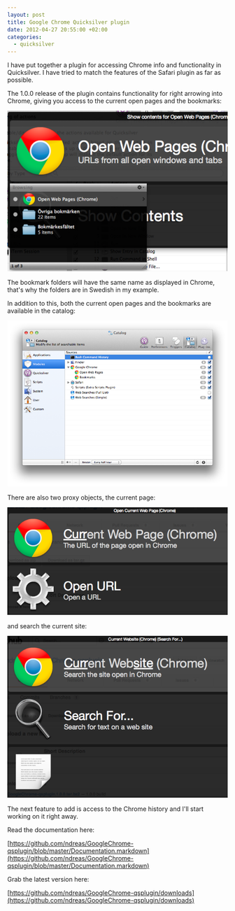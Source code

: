 ```yaml
---
layout: post
title: Google Chrome Quicksilver plugin
date: 2012-04-27 20:55:00 +02:00
categories:
  - quicksilver
---
```


I have put together a plugin for accessing Chrome info and functionality in
Quicksilver. I have tried to match the features of the Safari plugin as far as
possible.

The 1.0.0 release of the plugin contains functionality for right arrowing into
Chrome, giving you access to the current open pages and the bookmarks:

<img src="/images/posts/2012-04-27/right-arrow.png" alt="Content under Chrome">

The bookmark folders will have the same name as displayed in Chrome, that's why
the folders are in Swedish in my example.

In addition to this, both the current open pages and the bookmarks are
available in the catalog:

<img src="/images/posts/2012-04-27/catalog.png" alt="Chrome catalog content">

There are also two proxy objects, the current page:

<img src="/images/posts/2012-04-27/current-page.png" alt="Current page in Chrome">

and search the current site:

<img src="/images/posts/2012-04-27/current-site.png" alt="Search current site in Chrome">

The next feature to add is access to the Chrome history and I'll start working on it right away.

Read the documentation here:

[https://github.com/ndreas/GoogleChrome-qsplugin/blob/master/Documentation.markdown](https://github.com/ndreas/GoogleChrome-qsplugin/blob/master/Documentation.markdown)

Grab the latest version here:

[https://github.com/ndreas/GoogleChrome-qsplugin/downloads](https://github.com/ndreas/GoogleChrome-qsplugin/downloads)
